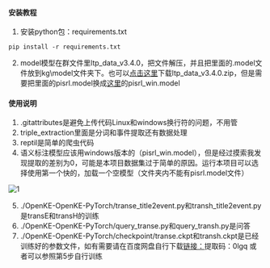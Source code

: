 #### 安装教程

1.  安装python包：requirements.txt
~~~
pip install -r requirements.txt
~~~
2.  model模型在群文件里ltp_data_v3.4.0，把文件解压，并且把里面的.model文件放到kg\model文件夹下。也可以[点击这里](http://ltp.ai/download.html)下载ltp_data_v3.4.0.zip，但是需要把里面的pisrl.model换成[这里](http://model.scir.yunfutech.com/server/3.4.0/pisrl_win.model)的pisrl_win.model



#### 使用说明

1.  .gitattributes是避免上传代码Linux和windows换行符的问题，不用管
2.  triple_extraction里面是分词和事件提取还有数据处理
3.  reptil是简单的爬虫代码
4.  语义标注模型应该用windows版本的（pisrl_win.model），但是经过摸索我发现提取的差别为0，可能是本项目数据集过于简单的原因。运行本项目可以选择使用第一个快的，加载一个空模型（文件夹内不能有pisrl.model文件）

![1](https://github.com/Starry-16/KRR/assets/89348402/1cb03a6d-897c-4c6f-9f4b-6e302a76ed37)

5.  ./OpenKE-OpenKE-PyTorch/transe_title2event.py和transh_title2event.py是transE和transH的训练
6.  ./OpenKE-OpenKE-PyTorch/query_transe.py和query_transh.py是问答
7.  ./OpenKE-OpenKE-PyTorch/checkpoint/transe.ckpt和transh.ckpt是已经训练好的参数文件，如有需要请在百度网盘自行下载[链接：](https://pan.baidu.com/s/1GmYVHG7warRzFlk7528JAA)提取码：0lgq   或者可以参照第5步自行训练





